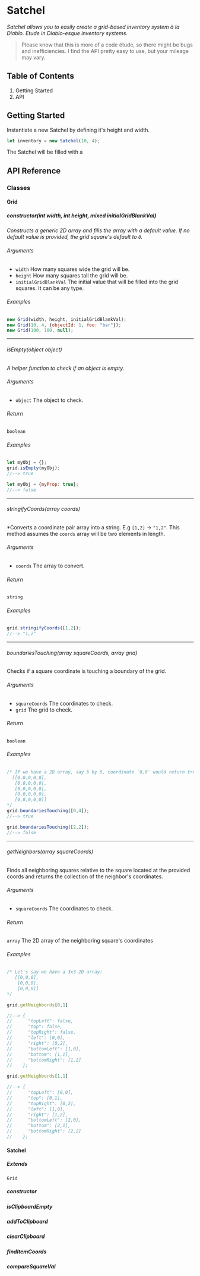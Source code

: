 # Satchel
*Satchel allows you to easily create a grid-based inventory system à la Diablo. Etude in Diablo-esque inventory systems.*
> Please know that this is more of a code étude, so there might be bugs and inefficiencies. I find the API pretty easy to use, but your mileage may vary.

## Table of Contents

1. Getting Started
1. API

## Getting Started

Instantiate a new Satchel by defining it's height and width.

```js
let inventory = new Satchel(10, 4);
```

The Satchel will be filled with a

## API Reference

### Classes

#### Grid

##### constructor(*int* width, *int* height, *mixed* initialGridBlankVal)

*Constructs a generic 2D array and fills the array with a default value. If no default value is provided, the grid square's default  to `0`.*

###### Arguments

- `width` How many squares wide the grid will be.
- `height` How many squares tall the grid will be.
- `initialGridBlankVal` The initial value that will be filled into the grid squares. It can be any type.

###### Examples

```js
new Grid(width, height, initialGridBlankVal);
new Grid(10, 4, {objectId: 1, foo: "bar"});
new Grid(100, 100, null);
```

---

###### isEmpty(*object* object)

*A helper function to check if an object is empty.*

###### Arguments

- `object` The object to check.

###### Return

`boolean`

###### Examples

```js
let myObj = {};
grid.isEmpty(myObj);
//--> true

let myObj = {myProp: true};
//--> false

```

---

###### stringifyCoords(*array* coords)

*Converts a coordinate pair array into a string. E.g `[1,2]` -> `"1,2"`. This method assumes the `coords` array will be two elements in length.

###### Arguments

- `coords` The array to convert.

###### Return

`string`

###### Examples

```js
grid.stringifyCoords([1,2]);
//--> "1,2"
```

---

###### boundariesTouching(*array* squareCoords, *array* grid)

Checks if a square coordinate is touching a boundary of the grid.

###### Arguments

- `squareCoords` The coordinates to check.
- `grid` The grid to check.

###### Return

`boolean`

###### Examples

```js
/* If we have a 2D array, say 5 by 5, coordinate `0,0` would return true, `1,3` would return false.
  [[0,0,0,0,0],
   [0,0,0,0,0],
   [0,0,0,0,0],
   [0,0,0,0,0],
   [0,0,0,0,0]]
*/
grid.boundariesTouching([0,4]);
//--> true

grid.boundariesTouching([2,2]);
//--> false

```

---

###### getNeighbors(*array* squareCoords)

Finds all neighboring squares relative to the square located at the provided coords and returns the collection of the neighbor's coordinates.

 ###### Arguments

- `squareCoords` The coordinates to check.

###### Return

`array` The 2D array of the neighboring square's coordinates

###### Examples

```js
/* Let's say we have a 3x3 2D array:
   [[0,0,0],
    [0,0,0],
    [0,0,0]]
*/

grid.getNeighbords[0,1]

//--> {
//      "topLeft": false,
//      "top": false,
//      "topRight": false,
//      "left": [0,0],
//      "right": [0,2],
//      "bottomLeft": [1,0],
//      "bottom": [1,1],
//      "bottomRight": [1,2]
//    };

grid.getNeighbords[1,1]

//--> {
//      "topLeft": [0,0],
//      "top": [0,1],
//      "topRight": [0,2],
//      "left": [1,0],
//      "right": [1,2],
//      "bottomLeft": [2,0],
//      "bottom": [2,1],
//      "bottomRight": [2,2]
//    };

```

#### Satchel

##### Extends
`Grid`

##### constructor

##### isClipboardEmpty
##### addToClipboard
##### clearClipboard
##### findItemCoords
##### compareSquareVal

